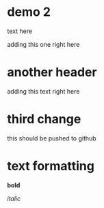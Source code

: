 # demo 2

text here

adding this one right here

# another header

adding this text right here

# third change

this should be pushed to github

# text formatting

**bold**

_italic_
